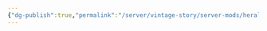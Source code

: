 ```yaml
---
{"dg-publish":true,"permalink":"/server/vintage-story/server-mods/heraldry-banners/","tags":["vs-up-to-date"]}
---
```


